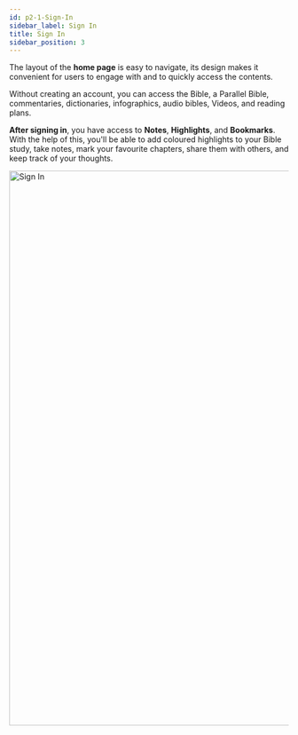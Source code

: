 ```yaml
---
id: p2-1-Sign-In
sidebar_label: Sign In
title: Sign In
sidebar_position: 3
---
```

The layout of the **home page** is easy to navigate, its design makes it convenient for users to engage with and to quickly access the contents.

Without creating an account, you can access the Bible, a Parallel Bible, commentaries, dictionaries, infographics, audio bibles, Videos, and reading plans.

**After signing in**, you have access to **Notes**, **Highlights**, and **Bookmarks**. With the help of this, you'll be able to add coloured highlights to your Bible study, take notes, mark your favourite chapters, share them with others, and keep track of your thoughts.

<img src="/Vachan-Online-docs-main/Home Page/sign-In.PNG"  width="1000px" alt="Sign In"/>